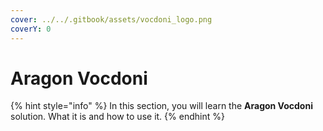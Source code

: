 ```yaml
---
cover: ../../.gitbook/assets/vocdoni_logo.png
coverY: 0
---
```


# Aragon Vocdoni

{% hint style="info" %}
In this section, you will learn the **Aragon Vocdoni** solution. What it is and how to use it.
{% endhint %}
